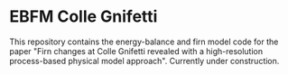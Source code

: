 # EBFM Colle Gnifetti
This repository contains the energy-balance and firn model code for the paper "Firn changes at Colle Gnifetti revealed with a high-resolution process-based physical model approach".
Currently under construction.
